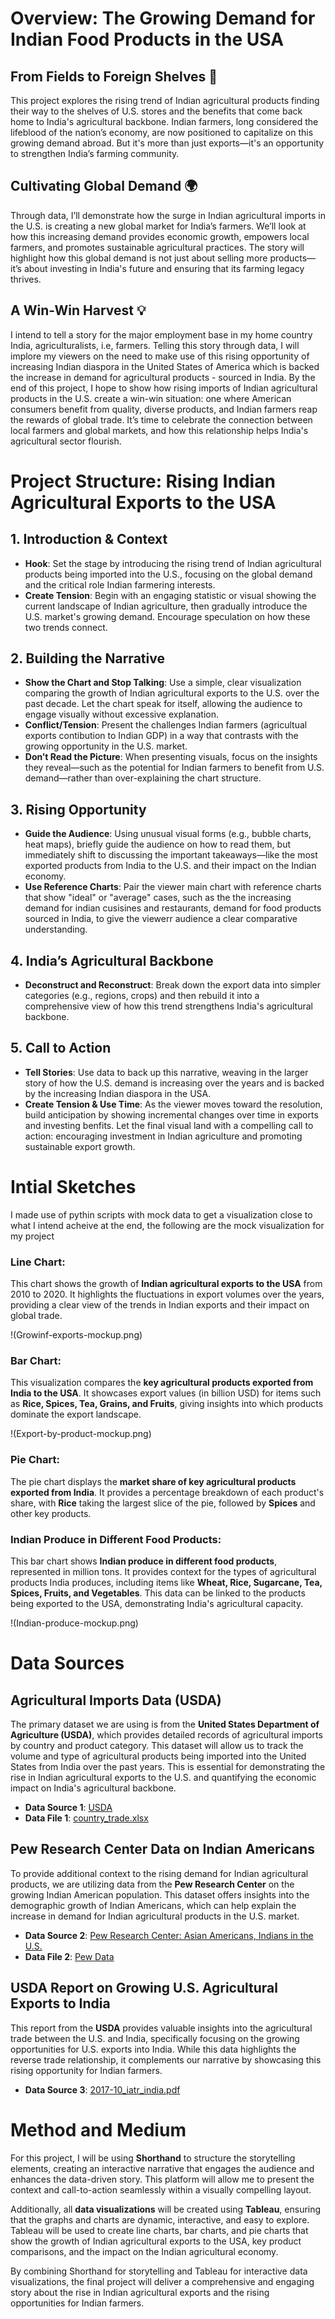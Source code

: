 # Overview: The Growing Demand for Indian Food Products in the USA

## From Fields to Foreign Shelves 🌾

This project explores the rising trend of Indian agricultural products finding their way to the shelves of U.S. stores and the benefits that come back home to India's agricultural backbone. Indian farmers, long considered the lifeblood of the nation’s economy, are now positioned to capitalize on this growing demand abroad. But it's more than just exports—it's an opportunity to strengthen India’s farming community.

## Cultivating Global Demand 🌍

Through data, I’ll demonstrate how the surge in Indian agricultural imports in the U.S. is creating a new global market for India’s farmers. We’ll look at how this increasing demand provides economic growth, empowers local farmers, and promotes sustainable agricultural practices. The story will highlight how this global demand is not just about selling more products—it’s about investing in India's future and ensuring that its farming legacy thrives.

## A Win-Win Harvest 💡

I intend to tell a story for the major employment base in my home country India, agriculturalists, i.e, farmers. Telling this story through data, I will implore my viewers on the need to make use of this rising opportunity of increasing Indian diaspora in the United States of America which is backed the increase in demand for agricultural products - sourced in India. By the end of this project, I hope to show how rising imports of Indian agricultural products in the U.S. create a win-win situation: one where American consumers benefit from quality, diverse products, and Indian farmers reap the rewards of global trade. It’s time to celebrate the connection between local farmers and global markets, and how this relationship helps India's agricultural sector flourish.


# Project Structure: Rising Indian Agricultural Exports to the USA

## 1. Introduction & Context
- **Hook**: Set the stage by introducing the rising trend of Indian agricultural products being imported into the U.S., focusing on the global demand and the critical role Indian farmering interests.
- **Create Tension**: Begin with an engaging statistic or visual showing the current landscape of Indian agriculture, then gradually introduce the U.S. market's growing demand. Encourage speculation on how these two trends connect.

## 2. Building the Narrative
- **Show the Chart and Stop Talking**: Use a simple, clear visualization comparing the growth of Indian agricultural exports to the U.S. over the past decade. Let the chart speak for itself, allowing the audience to engage visually without excessive explanation.
- **Conflict/Tension**: Present the challenges Indian farmers (agricultual exports contibution to Indian GDP) in a way that contrasts with the growing opportunity in the U.S. market.
- **Don’t Read the Picture**: When presenting visuals, focus on the insights they reveal—such as the potential for Indian farmers to benefit from U.S. demand—rather than over-explaining the chart structure.

## 3. Rising Opportunity
- **Guide the Audience**: Using unusual visual forms (e.g., bubble charts, heat maps), briefly guide the audience on how to read them, but immediately shift to discussing the important takeaways—like the most exported products from India to the U.S. and their impact on the Indian economy.
- **Use Reference Charts**: Pair the viewer main chart with reference charts that show "ideal" or "average" cases, such as the the increasing demand for indian cusisines and restaurants, demand for food products sourced in India, to give the viewerr audience a clear comparative understanding.

## 4. India’s Agricultural Backbone
- **Deconstruct and Reconstruct**: Break down the export data into simpler categories (e.g., regions, crops) and then rebuild it into a comprehensive view of how this trend strengthens India's agricultural backbone.

## 5. Call to Action
- **Tell Stories**: Use data to back up this narrative, weaving in the larger story of how the U.S. demand is increasing over the years and is backed by the increasing Indian diaspora in the USA.
- **Create Tension & Use Time**: As the viewer moves toward the resolution, build anticipation by showing incremental changes over time in exports and investing benfits. Let the final visual land with a compelling call to action: encouraging investment in Indian agriculture and promoting sustainable export growth.

# Intial Sketches
 I made use of pythin scripts with mock data to get a visualization close to what I intend acheive at the end, the following are the mock visualization for my project

### Line Chart:
This chart shows the growth of **Indian agricultural exports to the USA** from 2010 to 2020. It highlights the fluctuations in export volumes over the years, providing a clear view of the trends in Indian exports and their impact on global trade.

!(Growinf-exports-mockup.png)

### Bar Chart:
This visualization compares the **key agricultural products exported from India to the USA**. It showcases export values (in billion USD) for items such as **Rice, Spices, Tea, Grains, and Fruits**, giving insights into which products dominate the export landscape.

!(Export-by-product-mockup.png)

### Pie Chart:
The pie chart displays the **market share of key agricultural products exported from India**. It provides a percentage breakdown of each product's share, with **Rice** taking the largest slice of the pie, followed by **Spices** and other key products.


### Indian Produce in Different Food Products:
This bar chart shows **Indian produce in different food products**, represented in million tons. It provides context for the types of agricultural products India produces, including items like **Wheat, Rice, Sugarcane, Tea, Spices, Fruits, and Vegetables**. This data can be linked to the products being exported to the USA, demonstrating India's agricultural capacity.

!(Indian-produce-mockup.png)

# Data Sources

## Agricultural Imports Data (USDA)
The primary dataset we are using is from the **United States Department of Agriculture (USDA)**, which provides detailed records of agricultural imports by country and product category. This dataset will allow us to track the volume and type of agricultural products being imported into the United States from India over the past years. This is essential for demonstrating the rise in Indian agricultural exports to the U.S. and quantifying the economic impact on India's agricultural backbone.

- **Data Source 1**: [USDA](https://www.ers.usda.gov/data-products/foreign-agricultural-trade-of-the-united-states-fatus/)
- **Data File 1**: [country_trade.xlsx](country_trade.xlsx)

## Pew Research Center Data on Indian Americans
To provide additional context to the rising demand for Indian agricultural products, we are utilizing data from the **Pew Research Center** on the growing Indian American population. This dataset offers insights into the demographic growth of Indian Americans, which can help explain the increase in demand for Indian agricultural products in the U.S. market.

- **Data Source 2**: [Pew Research Center: Asian Americans, Indians in the U.S.](https://www.pewresearch.org/fact-sheet/asian-americans-indians-in-the-u-s/)
- **Data File 2**: [Pew Data](Pew-data.csv)

## USDA Report on Growing U.S. Agricultural Exports to India
This report from the **USDA** provides valuable insights into the agricultural trade between the U.S. and India, specifically focusing on the growing opportunities for U.S. exports into India. While this data highlights the reverse trade relationship, it complements our narrative by showcasing this rising opportunity for Indian farmers.
- **Data Source 3**: [2017-10_iatr_india.pdf](2017-10_iatr_india.pdf)

# Method and Medium

For this project, I will be using **Shorthand** to structure the storytelling elements, creating an interactive narrative that engages the audience and enhances the data-driven story. This platform will allow me to present the context and call-to-action seamlessly within a visually compelling layout. 

Additionally, all **data visualizations** will be created using **Tableau**, ensuring that the graphs and charts are dynamic, interactive, and easy to explore. Tableau will be used to create line charts, bar charts, and pie charts that show the growth of Indian agricultural exports to the USA, key product comparisons, and the impact on the Indian agricultural economy.

By combining Shorthand for storytelling and Tableau for interactive data visualizations, the final project will deliver a comprehensive and engaging story about the rise in Indian agricultural exports and the rising opportunities for Indian farmers.










